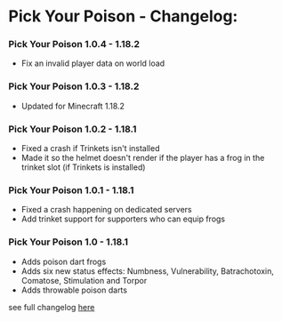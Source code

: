# Pick Your Poison - Changelog:

### Pick Your Poison 1.0.4 - 1.18.2
- Fix an invalid player data on world load

### Pick Your Poison 1.0.3 - 1.18.2
- Updated for Minecraft 1.18.2

### Pick Your Poison 1.0.2 - 1.18.1
- Fixed a crash if Trinkets isn't installed
- Made it so the helmet doesn't render if the player has a frog in the trinket slot (if Trinkets is installed)

### Pick Your Poison 1.0.1 - 1.18.1
- Fixed a crash happening on dedicated servers
- Add trinket support for supporters who can equip frogs

### Pick Your Poison 1.0 - 1.18.1
- Adds poison dart frogs
- Adds six new status effects: Numbness, Vulnerability, Batrachotoxin, Comatose, Stimulation and Torpor
- Adds throwable poison darts


 see full changelog [here](https://github.com/Ladysnake/Pick-Your-Poison/blob/main/CHANGELOG.md "Changelog")